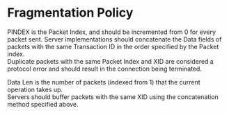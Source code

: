 # Fragmentation Policy
PINDEX is the Packet Index, and should be incremented from 0 for every packet sent.
Server implementations should concatenate the Data fields of packets with the same Transaction ID in the order specified by the Packet index.  
Duplicate packets with the same Packet Index and XID are considered a protocol error and should result in the connection being terminated.

Data Len is the number of packets (indexed from 1) that the current operation takes up.  
Servers should buffer packets with the same XID using the concatenation method specified above.